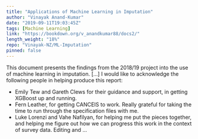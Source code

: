 ```yaml
---
title: "Applications of Machine Learning in Imputation"
author: "Vinayak Anand-Kumar"
date: "2019-09-11T19:03:45Z"
tags: [Machine Learning]
link: "https://bookdown.org/v_anandkumar88/docs2/"
length_weight: "18%"
repo: "Vinayak-NZ/ML-Imputation"
pinned: false
---
```


This document presents the findings from the 2018/19 project into the use of machine learning in imputation. [...] I would like to acknowledge the following people in helping produce this report:
- Emily Tew and Gareth Clews for their guidance and support, in getting XGBoost up and running.
- Fern Leather, for getting CANCEIS to work. Really grateful for taking the time to run through the specification files with me.
- Luke Lorenzi and Vahe Nafilyan, for helping me put the pieces together, and helping me figure out how we can progress this work in the context of survey data. Editing and ...
